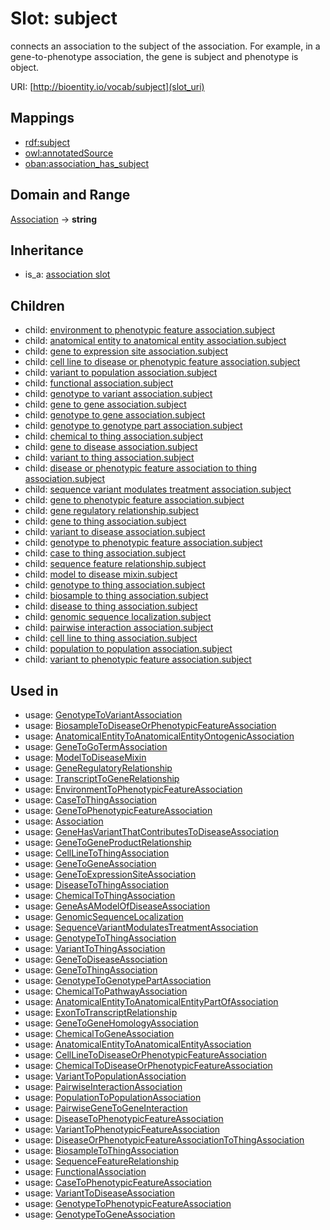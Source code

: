 # Slot: subject


connects an association to the subject of the association. For example, in a gene-to-phenotype association, the gene is subject and phenotype is object.

URI: [http://bioentity.io/vocab/subject](slot_uri)
## Mappings

 * [rdf:subject](http://purl.obolibrary.org/obo/rdf_subject)
 * [owl:annotatedSource](http://purl.obolibrary.org/obo/owl_annotatedSource)
 * [oban:association_has_subject](http://purl.obolibrary.org/obo/oban_association_has_subject)
## Domain and Range

[Association](Association.md) -> **string**
## Inheritance

 *  is_a: [association slot](association_slot.md)
## Children

 *  child: [environment to phenotypic feature association.subject](environment_to_phenotypic_feature_association_subject.md)
 *  child: [anatomical entity to anatomical entity association.subject](anatomical_entity_to_anatomical_entity_association_subject.md)
 *  child: [gene to expression site association.subject](gene_to_expression_site_association_subject.md)
 *  child: [cell line to disease or phenotypic feature association.subject](cell_line_to_disease_or_phenotypic_feature_association_subject.md)
 *  child: [variant to population association.subject](variant_to_population_association_subject.md)
 *  child: [functional association.subject](functional_association_subject.md)
 *  child: [genotype to variant association.subject](genotype_to_variant_association_subject.md)
 *  child: [gene to gene association.subject](gene_to_gene_association_subject.md)
 *  child: [genotype to gene association.subject](genotype_to_gene_association_subject.md)
 *  child: [genotype to genotype part association.subject](genotype_to_genotype_part_association_subject.md)
 *  child: [chemical to thing association.subject](chemical_to_thing_association_subject.md)
 *  child: [gene to disease association.subject](gene_to_disease_association_subject.md)
 *  child: [variant to thing association.subject](variant_to_thing_association_subject.md)
 *  child: [disease or phenotypic feature association to thing association.subject](disease_or_phenotypic_feature_association_to_thing_association_subject.md)
 *  child: [sequence variant modulates treatment association.subject](sequence_variant_modulates_treatment_association_subject.md)
 *  child: [gene to phenotypic feature association.subject](gene_to_phenotypic_feature_association_subject.md)
 *  child: [gene regulatory relationship.subject](gene_regulatory_relationship_subject.md)
 *  child: [gene to thing association.subject](gene_to_thing_association_subject.md)
 *  child: [variant to disease association.subject](variant_to_disease_association_subject.md)
 *  child: [genotype to phenotypic feature association.subject](genotype_to_phenotypic_feature_association_subject.md)
 *  child: [case to thing association.subject](case_to_thing_association_subject.md)
 *  child: [sequence feature relationship.subject](sequence_feature_relationship_subject.md)
 *  child: [model to disease mixin.subject](model_to_disease_mixin_subject.md)
 *  child: [genotype to thing association.subject](genotype_to_thing_association_subject.md)
 *  child: [biosample to thing association.subject](biosample_to_thing_association_subject.md)
 *  child: [disease to thing association.subject](disease_to_thing_association_subject.md)
 *  child: [genomic sequence localization.subject](genomic_sequence_localization_subject.md)
 *  child: [pairwise interaction association.subject](pairwise_interaction_association_subject.md)
 *  child: [cell line to thing association.subject](cell_line_to_thing_association_subject.md)
 *  child: [population to population association.subject](population_to_population_association_subject.md)
 *  child: [variant to phenotypic feature association.subject](variant_to_phenotypic_feature_association_subject.md)
## Used in

 *  usage: [GenotypeToVariantAssociation](GenotypeToVariantAssociation.md)
 *  usage: [BiosampleToDiseaseOrPhenotypicFeatureAssociation](BiosampleToDiseaseOrPhenotypicFeatureAssociation.md)
 *  usage: [AnatomicalEntityToAnatomicalEntityOntogenicAssociation](AnatomicalEntityToAnatomicalEntityOntogenicAssociation.md)
 *  usage: [GeneToGoTermAssociation](GeneToGoTermAssociation.md)
 *  usage: [ModelToDiseaseMixin](ModelToDiseaseMixin.md)
 *  usage: [GeneRegulatoryRelationship](GeneRegulatoryRelationship.md)
 *  usage: [TranscriptToGeneRelationship](TranscriptToGeneRelationship.md)
 *  usage: [EnvironmentToPhenotypicFeatureAssociation](EnvironmentToPhenotypicFeatureAssociation.md)
 *  usage: [CaseToThingAssociation](CaseToThingAssociation.md)
 *  usage: [GeneToPhenotypicFeatureAssociation](GeneToPhenotypicFeatureAssociation.md)
 *  usage: [Association](Association.md)
 *  usage: [GeneHasVariantThatContributesToDiseaseAssociation](GeneHasVariantThatContributesToDiseaseAssociation.md)
 *  usage: [GeneToGeneProductRelationship](GeneToGeneProductRelationship.md)
 *  usage: [CellLineToThingAssociation](CellLineToThingAssociation.md)
 *  usage: [GeneToGeneAssociation](GeneToGeneAssociation.md)
 *  usage: [GeneToExpressionSiteAssociation](GeneToExpressionSiteAssociation.md)
 *  usage: [DiseaseToThingAssociation](DiseaseToThingAssociation.md)
 *  usage: [ChemicalToThingAssociation](ChemicalToThingAssociation.md)
 *  usage: [GeneAsAModelOfDiseaseAssociation](GeneAsAModelOfDiseaseAssociation.md)
 *  usage: [GenomicSequenceLocalization](GenomicSequenceLocalization.md)
 *  usage: [SequenceVariantModulatesTreatmentAssociation](SequenceVariantModulatesTreatmentAssociation.md)
 *  usage: [GenotypeToThingAssociation](GenotypeToThingAssociation.md)
 *  usage: [VariantToThingAssociation](VariantToThingAssociation.md)
 *  usage: [GeneToDiseaseAssociation](GeneToDiseaseAssociation.md)
 *  usage: [GeneToThingAssociation](GeneToThingAssociation.md)
 *  usage: [GenotypeToGenotypePartAssociation](GenotypeToGenotypePartAssociation.md)
 *  usage: [ChemicalToPathwayAssociation](ChemicalToPathwayAssociation.md)
 *  usage: [AnatomicalEntityToAnatomicalEntityPartOfAssociation](AnatomicalEntityToAnatomicalEntityPartOfAssociation.md)
 *  usage: [ExonToTranscriptRelationship](ExonToTranscriptRelationship.md)
 *  usage: [GeneToGeneHomologyAssociation](GeneToGeneHomologyAssociation.md)
 *  usage: [ChemicalToGeneAssociation](ChemicalToGeneAssociation.md)
 *  usage: [AnatomicalEntityToAnatomicalEntityAssociation](AnatomicalEntityToAnatomicalEntityAssociation.md)
 *  usage: [CellLineToDiseaseOrPhenotypicFeatureAssociation](CellLineToDiseaseOrPhenotypicFeatureAssociation.md)
 *  usage: [ChemicalToDiseaseOrPhenotypicFeatureAssociation](ChemicalToDiseaseOrPhenotypicFeatureAssociation.md)
 *  usage: [VariantToPopulationAssociation](VariantToPopulationAssociation.md)
 *  usage: [PairwiseInteractionAssociation](PairwiseInteractionAssociation.md)
 *  usage: [PopulationToPopulationAssociation](PopulationToPopulationAssociation.md)
 *  usage: [PairwiseGeneToGeneInteraction](PairwiseGeneToGeneInteraction.md)
 *  usage: [DiseaseToPhenotypicFeatureAssociation](DiseaseToPhenotypicFeatureAssociation.md)
 *  usage: [VariantToPhenotypicFeatureAssociation](VariantToPhenotypicFeatureAssociation.md)
 *  usage: [DiseaseOrPhenotypicFeatureAssociationToThingAssociation](DiseaseOrPhenotypicFeatureAssociationToThingAssociation.md)
 *  usage: [BiosampleToThingAssociation](BiosampleToThingAssociation.md)
 *  usage: [SequenceFeatureRelationship](SequenceFeatureRelationship.md)
 *  usage: [FunctionalAssociation](FunctionalAssociation.md)
 *  usage: [CaseToPhenotypicFeatureAssociation](CaseToPhenotypicFeatureAssociation.md)
 *  usage: [VariantToDiseaseAssociation](VariantToDiseaseAssociation.md)
 *  usage: [GenotypeToPhenotypicFeatureAssociation](GenotypeToPhenotypicFeatureAssociation.md)
 *  usage: [GenotypeToGeneAssociation](GenotypeToGeneAssociation.md)
